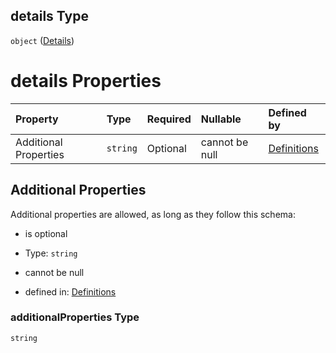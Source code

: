 ## details Type

`object` ([Details](definitions-definitions-opsgenieconfig-properties-details.md))

# details Properties

| Property              | Type     | Required | Nullable       | Defined by                                                                                                                                                                       |
| :-------------------- | :------- | :------- | :------------- | :------------------------------------------------------------------------------------------------------------------------------------------------------------------------------- |
| Additional Properties | `string` | Optional | cannot be null | [Definitions](definitions-definitions-opsgenieconfig-properties-details-additionalproperties.md "#/definitions/opsgenieConfig/properties/details/additionalProperties") |

## Additional Properties

Additional properties are allowed, as long as they follow this schema:



*   is optional

*   Type: `string`

*   cannot be null

*   defined in: [Definitions](definitions-definitions-opsgenieconfig-properties-details-additionalproperties.md "#/definitions/opsgenieConfig/properties/details/additionalProperties")

### additionalProperties Type

`string`
